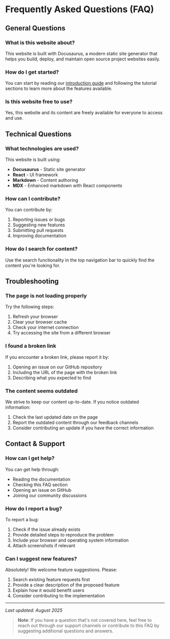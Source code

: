 # Frequently Asked Questions (FAQ)

## General Questions

### What is this website about?
This website is built with Docusaurus, a modern static site generator that helps you build, deploy, and maintain open source project websites easily.

### How do I get started?
You can start by reading our [introduction guide](./intro.md) and following the tutorial sections to learn more about the features available.

### Is this website free to use?
Yes, this website and its content are freely available for everyone to access and use.

## Technical Questions

### What technologies are used?
This website is built using:
- **Docusaurus** - Static site generator
- **React** - UI framework
- **Markdown** - Content authoring
- **MDX** - Enhanced markdown with React components

### How can I contribute?
You can contribute by:
1. Reporting issues or bugs
2. Suggesting new features
3. Submitting pull requests
4. Improving documentation

### How do I search for content?
Use the search functionality in the top navigation bar to quickly find the content you're looking for.

## Troubleshooting

### The page is not loading properly
Try the following steps:
1. Refresh your browser
2. Clear your browser cache
3. Check your internet connection
4. Try accessing the site from a different browser

### I found a broken link
If you encounter a broken link, please report it by:
1. Opening an issue on our GitHub repository
2. Including the URL of the page with the broken link
3. Describing what you expected to find

### The content seems outdated
We strive to keep our content up-to-date. If you notice outdated information:
1. Check the last updated date on the page
2. Report the outdated content through our feedback channels
3. Consider contributing an update if you have the correct information

## Contact & Support

### How can I get help?
You can get help through:
- Reading the documentation
- Checking this FAQ section
- Opening an issue on GitHub
- Joining our community discussions

### How do I report a bug?
To report a bug:
1. Check if the issue already exists
2. Provide detailed steps to reproduce the problem
3. Include your browser and operating system information
4. Attach screenshots if relevant

### Can I suggest new features?
Absolutely! We welcome feature suggestions. Please:
1. Search existing feature requests first
2. Provide a clear description of the proposed feature
3. Explain how it would benefit users
4. Consider contributing to the implementation

---

*Last updated: August 2025*

> **Note**: If you have a question that's not covered here, feel free to reach out through our support channels or contribute to this FAQ by suggesting additional questions and answers.
